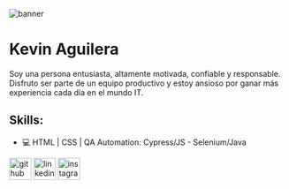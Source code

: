 ![banner](https://i.postimg.cc/J7P3FrCZ/ss.png)

# Kevin Aguilera
Soy una persona entusiasta, altamente motivada, confiable y responsable. Disfruto ser parte de un equipo productivo y estoy ansioso por ganar más
experiencia cada día en el mundo IT. 


## Skills: 
* :computer: HTML | CSS | QA Automation: Cypress/JS - Selenium/Java

[<img src='https://cdn.jsdelivr.net/npm/simple-icons@3.0.1/icons/github.svg' alt='github' height='40'>](https://github.com/kevinaguilera)  [<img src='https://cdn.jsdelivr.net/npm/simple-icons@3.0.1/icons/linkedin.svg' alt='linkedin' height='40'>](https://www.linkedin.com/in/kevin-aguilera-/)  [<img src='https://cdn.jsdelivr.net/npm/simple-icons@3.0.1/icons/instagram.svg' alt='instagram' height='40'>](https://www.instagram.com/kevaaguilera/)  


